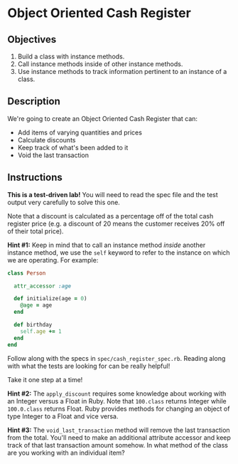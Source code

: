 # Object Oriented Cash Register

## Objectives

1. Build a class with instance methods.
2. Call instance methods inside of other instance methods.
3. Use instance methods to track information pertinent to an instance of a class.

## Description

We're going to create an Object Oriented Cash Register that can:
* Add items of varying quantities and prices
* Calculate discounts
* Keep track of what's been added to it
* Void the last transaction

## Instructions

**This is a test-driven lab!** You will need to read the spec file and the test output very carefully to solve this one.

Note that a discount is calculated as a percentage off of the total cash register price (e.g. a discount of 20 means the customer receives 20% off of their total price).

**Hint #1:** Keep in mind that to call an instance method *inside* another instance method, we use the `self` keyword to refer to the instance on which we are operating. For example:

```ruby
class Person

  attr_accessor :age

  def initialize(age = 0)
    @age = age 
  end 

  def birthday
    self.age += 1
  end
end
```

Follow along with the specs in `spec/cash_register_spec.rb`. Reading along with what the tests are looking for can be really helpful!

Take it one step at a time!

**Hint #2:** The `apply_discount` requires some knowledge about working with an Integer versus a Float in Ruby. Note that `100.class` returns Integer while `100.0.class` returns Float.  Ruby provides methods for changing an object of type Integer to a Float and vice versa.

**Hint #3:** The `void_last_transaction` method will remove the last transaction from the total. You'll need to make an additional attribute accessor and keep track of that last transaction amount somehow. In what method of the class are you working with an individual item?

